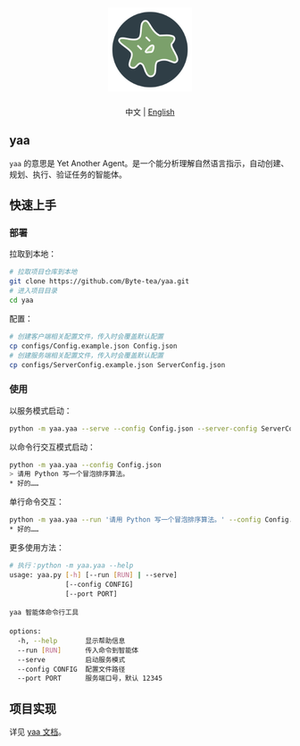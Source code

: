 <h1 align="center">
  <a href="https://github.com/Byte-tea/yaa/">
    <img src="assets/yaa.svg" width="150" height="150" alt="banner" /><br>
  </a>
</h1>

<p align="center">中文 | <a href="README.en.md">English</a></p>

## yaa

`yaa` 的意思是 Yet Another Agent。是一个能分析理解自然语言指示，自动创建、规划、执行、验证任务的智能体。

## 快速上手

### 部署

拉取到本地：

```bash
# 拉取项目仓库到本地
git clone https://github.com/Byte-tea/yaa.git
# 进入项目目录
cd yaa
```

配置：

```bash
# 创建客户端相关配置文件，传入时会覆盖默认配置
cp configs/Config.example.json Config.json
# 创建服务端相关配置文件，传入时会覆盖默认配置
cp configs/ServerConfig.example.json ServerConfig.json
```

### 使用

以服务模式启动：

```bash
python -m yaa.yaa --serve --config Config.json --server-config ServerConfig.json
```

以命令行交互模式启动：

```bash
python -m yaa.yaa --config Config.json
> 请用 Python 写一个冒泡排序算法。
* 好的……
```

单行命令交互：

```bash
python -m yaa.yaa --run '请用 Python 写一个冒泡排序算法。' --config Config.json
* 好的……
```

更多使用方法：

```bash
# 执行：python -m yaa.yaa --help
usage: yaa.py [-h] [--run [RUN] | --serve]
              [--config CONFIG]
              [--port PORT]

yaa 智能体命令行工具

options:
  -h, --help       显示帮助信息
  --run [RUN]      传入命令到智能体
  --serve          启动服务模式
  --config CONFIG  配置文件路径
  --port PORT      服务端口号，默认 12345
```

## 项目实现

详见 [yaa 文档](docs/README.md)。
